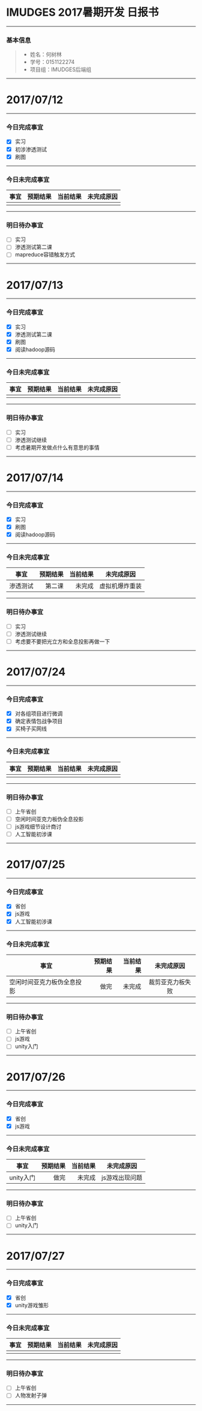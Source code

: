 # IMUDGES 2017暑期开发 日报书
-------


### 基本信息
> * 姓名：何树林
> * 学号：0151122274
> * 项目组：IMUDGES后端组

-------


# 2017/07/12

-------

### 今日完成事宜
- [x]  实习
- [x]  初涉渗透测试
- [x]  刷图

-----
### 今日未完成事宜


| 事宜     |预期结果| 当前结果  | 未完成原因   | 
| --------   | -----:  | -----:  | :----:  |
|    |   |   |   |


------
### 明日待办事宜
- [ ] 实习
- [ ] 渗透测试第二课
- [ ] mapreduce容错触发方式
-------

# 2017/07/13

-------

### 今日完成事宜
- [x]  实习
- [x]  渗透测试第二课
- [x]  刷图
- [x]  阅读hadoop源码

-----
### 今日未完成事宜


| 事宜     |预期结果| 当前结果  | 未完成原因   | 
| --------   | -----:  | -----:  | :----:  |
|    |   |   |   |


------
### 明日待办事宜
- [ ] 实习
- [ ] 渗透测试继续
- [ ] 考虑暑期开发做点什么有意思的事情
-------


# 2017/07/14

-------

### 今日完成事宜
- [x]  实习
- [x]  刷图
- [x]  阅读hadoop源码

-----
### 今日未完成事宜


| 事宜     |预期结果| 当前结果  | 未完成原因   | 
| --------   | -----:  | -----:  | :----:  |
|  渗透测试  |  第二课 |  未完成 | 虚拟机爆炸重装  |


------
### 明日待办事宜
- [ ] 实习
- [ ] 渗透测试继续
- [ ] 考虑要不要把光立方和全息投影再做一下
-------

# 2017/07/24

-------

### 今日完成事宜
- [x]  对各组项目进行微调
- [x]  确定表情包战争项目
- [x]  买椅子买网线

-----
### 今日未完成事宜


| 事宜     |预期结果| 当前结果  | 未完成原因   | 
| --------   | -----:  | -----:  | :----:  |
|   |   |   |   |


------
### 明日待办事宜
- [ ] 上午省创
- [ ] 空闲时间亚克力板伪全息投影
- [ ] js游戏细节设计商讨
- [ ] 人工智能初涉课
-------

# 2017/07/25

-------

### 今日完成事宜
- [x]  省创
- [x]  js游戏
- [x]  人工智能初涉课

-----
### 今日未完成事宜


| 事宜     |预期结果| 当前结果  | 未完成原因   | 
| --------   | -----:  | -----:  | :----:  |
|  空闲时间亚克力板伪全息投影 | 做完  | 未完成  | 裁剪亚克力板失败  |


------
### 明日待办事宜
- [ ] 上午省创
- [ ] js游戏
- [ ] unity入门
-------


# 2017/07/26

-------

### 今日完成事宜
- [x]  省创
- [x]  js游戏

-----
### 今日未完成事宜


| 事宜     |预期结果| 当前结果  | 未完成原因   | 
| --------   | -----:  | -----:  | :----:  |
|  unity入门 | 做完  | 未完成  | js游戏出现问题  |


------
### 明日待办事宜
- [ ] 上午省创
- [ ] unity入门
-------

# 2017/07/27

-------

### 今日完成事宜
- [x]  省创
- [x]  unity游戏雏形

-----
### 今日未完成事宜


| 事宜     |预期结果| 当前结果  | 未完成原因   | 
| --------   | -----:  | -----:  | :----:  |
|   |   |   |   |


------
### 明日待办事宜
- [ ] 上午省创
- [ ] 人物发射子弹
-------

